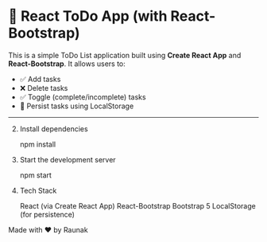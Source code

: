 # 📝 React ToDo App (with React-Bootstrap)

This is a simple ToDo List application built using **Create React App** and **React-Bootstrap**. It allows users to:

- ✅ Add tasks
- ❌ Delete tasks
- ✅ Toggle (complete/incomplete) tasks
- 💾 Persist tasks using LocalStorage

---
2. Install dependencies
    
    npm install

3. Start the development server
   
   npm start

4. Tech Stack
   
   React (via Create React App)
   React-Bootstrap
   Bootstrap 5
   LocalStorage (for persistence)


Made with ❤️ by Raunak
